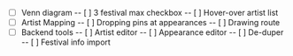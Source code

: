 - [ ] Venn diagram
-- [ ] 3 festival max checkbox
-- [ ] Hover-over artist list
- [ ] Artist Mapping
-- [ ] Dropping pins at appearances
-- [ ] Drawing route
- [ ] Backend tools
-- [ ] Artist editor
-- [ ] Appearance editor
-- [ ] De-duper
-- [ ] Festival info import